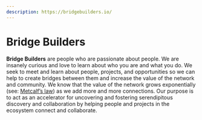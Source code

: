 ```yaml
---
description: https://bridgebuilders.io/
---
```


# Bridge Builders

**Bridge Builders** are people who are passionate about people. We are insanely curious and love to learn about who you are and what you do. We seek to meet and learn about people, projects, and opportunities so we can help to create bridges between them and increase the value of the network and community. We know that the value of the network grows exponentially (see: [Metcalf’s law](https://en.wikipedia.org/wiki/Metcalfe's\_law)) as we add more and more connections. Our purpose is to act as an accelerator for uncovering and fostering serendipitous discovery and collaboration by helping people and projects in the ecosystem connect and collaborate.
